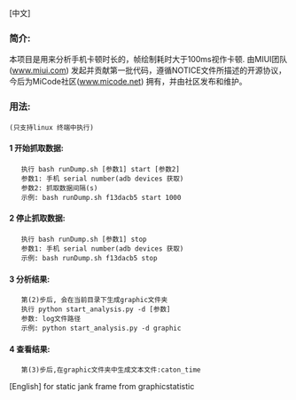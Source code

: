 [中文]

### 简介: 
   本项目是用来分析手机卡顿时长的，帧绘制耗时大于100ms视作卡顿. 由MIUI团队(www.miui.com) 发起并贡献第一批代码，遵循NOTICE文件所描述的开源协议，
今后为MiCode社区(www.micode.net) 拥有，并由社区发布和维护。

### 用法:
    (只支持linux 终端中执行)
#### 1 开始抓取数据:
       执行 bash runDump.sh [参数1] start [参数2]
       参数1: 手机 serial number(adb devices 获取)
       参数2: 抓取数据间隔(s)
       示例: bash runDump.sh f13dacb5 start 1000
#### 2 停止抓取数据:
       执行 bash runDump.sh [参数1] stop
       参数1: 手机 serial number(adb devices 获取)
       示例: bash runDump.sh f13dacb5 stop
#### 3 分析结果:
       第(2)步后, 会在当前目录下生成graphic文件夹
       执行 python start_analysis.py -d [参数]
       参数: log文件路径
       示例: python start_analysis.py -d graphic
#### 4 查看结果:
       第(3)步后,在graphic文件夹中生成文本文件:caton_time

[English]
for static jank frame from graphicstatistic

